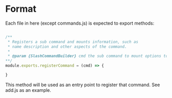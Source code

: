 # Format
Each file in here (except commands.js) is expected to export methods: 
```js

/**
 * Registers a sub command and mounts information, such as
 * name description and other aspects of the command.
 * 
 * @param {SlashCommandBuilder} cmd the sub command to mount options to. 
**/
module.exports.registerCommand = (cmd) => {

}
```

This method will be used as an entry point to register that command.
See add.js as an example.